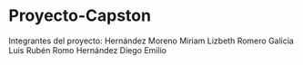 # Proyecto-Capston
Integrantes del proyecto:
Hernández Moreno Miriam Lizbeth
Romero Galicia Luis Rubén
Romo Hernández Diego Emilio
